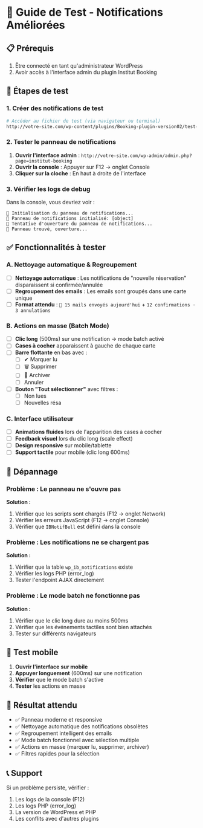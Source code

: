 # 🧪 Guide de Test - Notifications Améliorées

## 📋 Prérequis
1. Être connecté en tant qu'administrateur WordPress
2. Avoir accès à l'interface admin du plugin Institut Booking

## 🚀 Étapes de test

### 1. Créer des notifications de test
```bash
# Accéder au fichier de test (via navigateur ou terminal)
http://votre-site.com/wp-content/plugins/Booking-plugin-version02/test-notifications.php
```

### 2. Tester le panneau de notifications
1. **Ouvrir l'interface admin** : `http://votre-site.com/wp-admin/admin.php?page=institut-booking`
2. **Ouvrir la console** : Appuyer sur F12 → onglet Console
3. **Cliquer sur la cloche** : En haut à droite de l'interface

### 3. Vérifier les logs de debug
Dans la console, vous devriez voir :
```
🔔 Initialisation du panneau de notifications...
🔔 Panneau de notifications initialisé: [object]
🔔 Tentative d'ouverture du panneau de notifications...
🔔 Panneau trouvé, ouverture...
```

## ✅ Fonctionnalités à tester

### A. Nettoyage automatique & Regroupement
- [ ] **Nettoyage automatique** : Les notifications de "nouvelle réservation" disparaissent si confirmée/annulée
- [ ] **Regroupement des emails** : Les emails sont groupés dans une carte unique
- [ ] **Format attendu** : `📩 15 mails envoyés aujourd'hui` + `12 confirmations · 3 annulations`

### B. Actions en masse (Batch Mode)
- [ ] **Clic long** (500ms) sur une notification → mode batch activé
- [ ] **Cases à cocher** apparaissent à gauche de chaque carte
- [ ] **Barre flottante** en bas avec :
  - [ ] ✔ Marquer lu
  - [ ] 🗑 Supprimer  
  - [ ] 📂 Archiver
  - [ ] Annuler
- [ ] **Bouton "Tout sélectionner"** avec filtres :
  - [ ] Non lues
  - [ ] Nouvelles résa

### C. Interface utilisateur
- [ ] **Animations fluides** lors de l'apparition des cases à cocher
- [ ] **Feedback visuel** lors du clic long (scale effect)
- [ ] **Design responsive** sur mobile/tablette
- [ ] **Support tactile** pour mobile (clic long 600ms)

## 🐛 Dépannage

### Problème : Le panneau ne s'ouvre pas
**Solution :**
1. Vérifier que les scripts sont chargés (F12 → onglet Network)
2. Vérifier les erreurs JavaScript (F12 → onglet Console)
3. Vérifier que `IBNotifBell` est défini dans la console

### Problème : Les notifications ne se chargent pas
**Solution :**
1. Vérifier que la table `wp_ib_notifications` existe
2. Vérifier les logs PHP (error_log)
3. Tester l'endpoint AJAX directement

### Problème : Le mode batch ne fonctionne pas
**Solution :**
1. Vérifier que le clic long dure au moins 500ms
2. Vérifier que les événements tactiles sont bien attachés
3. Tester sur différents navigateurs

## 📱 Test mobile
1. **Ouvrir l'interface sur mobile**
2. **Appuyer longuement** (600ms) sur une notification
3. **Vérifier** que le mode batch s'active
4. **Tester** les actions en masse

## 🎯 Résultat attendu
- ✅ Panneau moderne et responsive
- ✅ Nettoyage automatique des notifications obsolètes
- ✅ Regroupement intelligent des emails
- ✅ Mode batch fonctionnel avec sélection multiple
- ✅ Actions en masse (marquer lu, supprimer, archiver)
- ✅ Filtres rapides pour la sélection

## 📞 Support
Si un problème persiste, vérifier :
1. Les logs de la console (F12)
2. Les logs PHP (error_log)
3. La version de WordPress et PHP
4. Les conflits avec d'autres plugins 